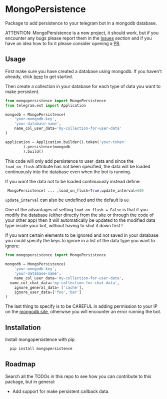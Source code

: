 
# MongoPersistence

Package to add persistence to your telegram bot in a mongodb database.

ATTENTION: MongoPersistence is a new project, it should work, but if you encounter any bugs please report them in the [Issues](https://github.com/LucaSforza/MongoPersistence/issues) section and if you have an idea how to fix it please consider opening a [PR](https://github.com/LucaSforza/MongoPersistence/pulls).
## Usage

First make sure you have created a database using mongodb.
If you haven't already, click [here](https://www.mongodb.com) to get started.

Then create a collection in your database for each type of data you want to make persistent.

```python
from mongopersistence import MongoPersistence
from telegram.ext import Application

mongodb = MongoPersistence(
    'your-mongodb-key',
    'your-database-name',
    name_col_user_data='my-collection-for-user-data'
)

application = Application.builder().token('your-token'
        ).persistence(mongodb
        ).build()
```

This code will only add persistence to user_data and since the `load_on_flush` attribute has not been specified, the data will be loaded continuously into the database even when the bot is running.

If you want the data not to be loaded continuously instead define:
```python
 MongoPersistence( ... ,load_on_flush=True,update_interval=60)
```

`update_interval` can also be undefined and the default is `60`.

One of the advantages of setting `load_on_flush = False` is that if you modify the database (either directly from the site or through the code of your other app) then it will automatically be updated to the modified data type inside your bot, without having to shut it down first !

If you want certain elements to be ignored and not saved in your database you could specify the keys to ignore in a list of the data type you want to ignore:

```python
from mongopersistence import MongoPersistence

mongodb = MongoPersistence(
	'your-mongodb-key',
	'your-database-name',
	name_col_user_data='my-collection-for-user-data',
  name_col_chat_data='my-collection-for-chat-data',
	ignore_general_data= ['cache'],
	ignore_user_data=['foo','bar']
)
```

The last thing to specify is to be CAREFUL in adding permission to your IP on the [mongodb site](https://www.mongodb.com), otherwise you will encounter an error running the bot.


## Installation

Install mongopersistence with pip

```bash
  pip install mongopersistence
```
    
## Roadmap

Search all the TODOs in this repo to see how you can contribute to this package, but in general:

- Add support for make persistent callback data.